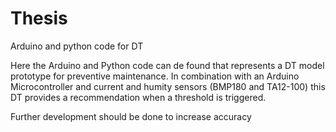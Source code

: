 # Thesis
Arduino and python code for DT

Here the Arduino and Python code can de found that represents a DT model prototype for preventive maintenance. 
In combination with an Arduino Microcontroller and current and humity sensors (BMP180 and TA12-100) this DT provides a recommendation when a threshold is triggered.

Further development should be done to increase accuracy
